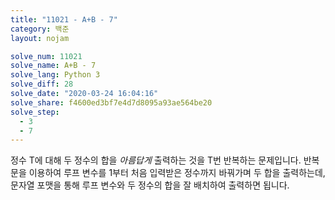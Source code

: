 ```yaml
---
title: "11021 - A+B - 7"
category: 백준
layout: nojam

solve_num: 11021
solve_name: A+B - 7
solve_lang: Python 3
solve_diff: 28
solve_date: "2020-03-24 16:04:16"
solve_share: f4600ed3bf7e4d7d8095a93ae564be20
solve_step:
  - 3
  - 7
---
```


정수 T에 대해 두 정수의 합을 _아름답게_ 출력하는 것을 T번 반복하는 문제입니다. 반복문을 이용하여 루프 변수를 1부터 처음 입력받은 정수까지 바꿔가며 두 합을 출력하는데, 문자열 포맷을 통해 루프 변수와 두 정수의 합을 잘 배치하여 출력하면 됩니다.
